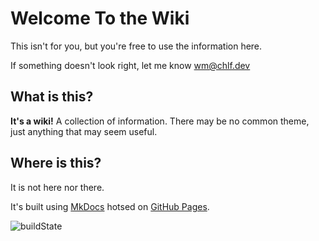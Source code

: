 # Welcome To the Wiki

This isn't for you, but you're free to use the information here.

If something doesn't look right, let me know <a href="mailto:wm@chlf.dev">wm@chlf.dev</a>

## What is this?

**It's a wiki!** A collection of information. There may be no common theme, just anything that may seem useful.

## Where is this?

It is not here nor there. 

It's built using <a href="https://www.mkdocs.org/">MkDocs</a> hotsed on <a href="https://pages.github.com/">GitHub Pages</a>.

![buildState](https://github.com/chlongfei/Wiki.CHLF/actions/workflows/build.yml/badge.svg)


